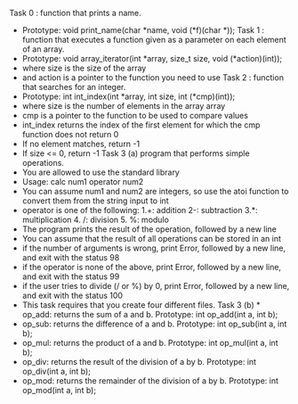 Task 0 : function that prints a name.

* Prototype: void print_name(char *name, void (*f)(char *));
Task 1 : function that executes a function given as a parameter on each element of an array.
* Prototype: void array_iterator(int *array, size_t size, void (*action)(int));
* where size is the size of the array
* and action is a pointer to the function you need to use
Task 2 : function that searches for an integer.
* Prototype: int int_index(int *array, int size, int (*cmp)(int));
* where size is the number of elements in the array array
* cmp is a pointer to the function to be used to compare values
* int_index returns the index of the first element for which the cmp function does not return 0
* If no element matches, return -1
* If size <= 0, return -1
Task 3 (a)  program that performs simple operations.
 * You are allowed to use the standard library
 * Usage: calc num1 operator num2
 * You can assume num1 and num2 are integers, so use the atoi function to convert them from the string input to int
 * operator is one of the following:
           1.+: addition
           2-: subtraction
           3.*: multiplication
           4. /: division
           5. %: modulo
 * The program prints the result of the operation, followed by a new line
 * You can assume that the result of all operations can be stored in an int
 * if the number of arguments is wrong, print Error, followed by a new line, and exit with the status 98
 * if the operator is none of the above, print Error, followed by a new line, and exit with the status 99
 * if the user tries to divide (/ or %) by 0, print Error, followed by a new line, and exit with the status 100
 * This task requires that you create four different files.
Task 3 (b)  * op_add: returns the sum of a and b. Prototype: int op_add(int a, int b);
 * op_sub: returns the difference of a and b. Prototype: int op_sub(int a, int b);
 * op_mul: returns the product of a and b. Prototype: int op_mul(int a, int b);
 * op_div: returns the result of the division of a by b. Prototype: int op_div(int a, int b);
 * op_mod: returns the remainder of the division of a by b. Prototype: int op_mod(int a, int b);

